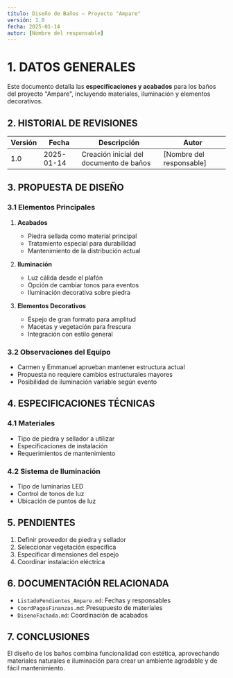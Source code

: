 ```yaml
---
título: Diseño de Baños – Proyecto "Ampare"
versión: 1.0
fecha: 2025-01-14
autor: [Nombre del responsable]
---
```


# 1. DATOS GENERALES
Este documento detalla las **especificaciones y acabados** para los baños del proyecto "Ampare", incluyendo materiales, iluminación y elementos decorativos.

## 2. HISTORIAL DE REVISIONES
| Versión | Fecha       | Descripción                                | Autor                  |
|---------|------------|---------------------------------------------|------------------------|
| 1.0     | 2025-01-14 | Creación inicial del documento de baños    | [Nombre del responsable] |

## 3. PROPUESTA DE DISEÑO

### 3.1 Elementos Principales
1. **Acabados**
   - Piedra sellada como material principal
   - Tratamiento especial para durabilidad
   - Mantenimiento de la distribución actual

2. **Iluminación**
   - Luz cálida desde el plafón
   - Opción de cambiar tonos para eventos
   - Iluminación decorativa sobre piedra

3. **Elementos Decorativos**
   - Espejo de gran formato para amplitud
   - Macetas y vegetación para frescura
   - Integración con estilo general

### 3.2 Observaciones del Equipo
- Carmen y Emmanuel aprueban mantener estructura actual
- Propuesta no requiere cambios estructurales mayores
- Posibilidad de iluminación variable según evento

## 4. ESPECIFICACIONES TÉCNICAS

### 4.1 Materiales
- Tipo de piedra y sellador a utilizar
- Especificaciones de instalación
- Requerimientos de mantenimiento

### 4.2 Sistema de Iluminación
- Tipo de luminarias LED
- Control de tonos de luz
- Ubicación de puntos de luz

## 5. PENDIENTES
1. Definir proveedor de piedra y sellador
2. Seleccionar vegetación específica
3. Especificar dimensiones del espejo
4. Coordinar instalación eléctrica

## 6. DOCUMENTACIÓN RELACIONADA
- `ListadoPendientes_Ampare.md`: Fechas y responsables
- `CoordPagosFinanzas.md`: Presupuesto de materiales
- `DisenoFachada.md`: Coordinación de acabados

## 7. CONCLUSIONES
El diseño de los baños combina funcionalidad con estética, aprovechando materiales naturales e iluminación para crear un ambiente agradable y de fácil mantenimiento. 